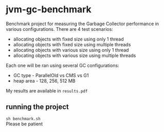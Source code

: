 # jvm-gc-benchmark

Benchmark project for measuring the Garbage Collector performance in various configurations. 
There are 4 test scenarios:
- allocating objects with fixed size using only 1 thread
- allocating objects with fixed size using multiple threads
- allocating objects with various size using only 1 thread
- allocating objects with various size using multiple threads

Each one will be ran using several GC configurations:
- GC type - ParallelOld vs CMS vs G1
- heap area - 128, 256, 512 MB

My results are available in `results.pdf`


## running the project

`sh benchmark.sh`  
Please be patient